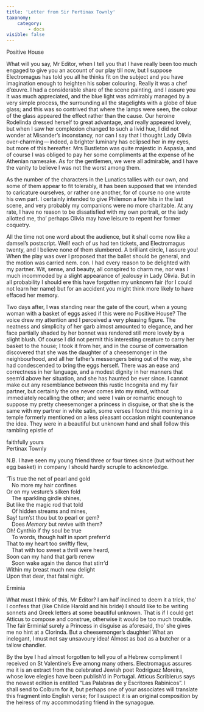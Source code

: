 ```yaml
---
title: 'Letter from Sir Pertinax Townly'
taxonomy:
    category:
        - docs
visible: false
---
```


Positive House

What will you say, Mr Editor, when I tell you that I have really been too much engaged to give you an account of our play till now, but I suppose Electromagus has told you all he thinks fit on the subject and you have imagination enough to heighten his sober colouring. Really it was a chef d’œuvre. I had a considerable share of the scene painting, and I assure you it was much appreciated, and the blue light was admirably managed by a very simple process, the surrounding all the stagelights with a globe of blue glass; and this was so contrived that where the lamps were seen, the colour of the glass appeared the effect rather than the cause. Our heroine Rodelinda dressed herself to great advantage, and really appeared lovely, but when I saw her complexion changed to such a livid hue, I did not wonder at Misander’s inconstancy, nor can I say that I thought Lady Olivia over-charming — indeed, a brighter luminary has eclipsed her in my eyes, but more of this hereafter. Mrs Bustleton was quite majestic in Aspasia, and of course I was obliged to pay her some compliments at the expense of he Athenian namesake. As for the gentlemen, we were all admirable, and I have the vanity to believe I was not the worst among them.  

As the number of the characters in the Lunatics tallies with our own, and some of them appear to fit tolerably, it has been supposed that we intended to caricature ourselves, or rather one another, for of course no one wrote his own part. I certainly intended to give Philemon a few hits in the last scene, and very probably my companions were no more charitable. At any rate, I have no reason to be dissatisfied with my own portrait, or the lady allotted me, tho’ perhaps Olivia may have leisure to repent her former coquetry.

All the time not one word about the audience, but it shall come now like a damsel’s postscript. Well! each of us had ten tickets, and Electromagus twenty, and I believe none of them slumbered. A brilliant circle, I assure you! When the play was over I proposed that the ballet should be general, and the motion was carried nem. con. I had every reason to be delighted with my partner. Wit, sense, and beauty, all conspired to charm me, nor was I much incommoded by a slight appearance of jealousy in Lady Olivia. But in all probability I should ere this have forgotten my unknown fair (for I could not learn her name) but for an accident you might think more likely to have effaced her memory.

Two days after, I was standing near the gate of the court, when a young woman with a basket of eggs asked if this were no Positive House? The voice drew my attention and I perceived a very pleasing figure. The neatness and simplicity of her garb almost amounted to elegance, and her face partially shaded by her bonnet was rendered still more lovely by a slight blush. Of course I did not permit this interesting creature to carry her basket to the house; I took it from her, and in the course of conversation discovered that she was the daughter of a cheesemonger in the neighbourhood, and all her father’s messengers being out of the way, she had condescended to bring the eggs herself. There was an ease and correctness in her language, and a modest dignity in her manners that seem’d above her situation, and she has haunted be ever since. I cannot make out any resemblance between this rustic Incognita and my fair partner, but certainly the one never comes into my mind, without immediately recalling the other; and were I vain or romantic enough to suppose my pretty cheesemonger a princess in disguise, or that she is the same with my partner in white satin, some verses I found this morning in a temple formerly mentioned on a less pleasant occasion might countenance the idea. They were in a beautiful but unknown hand and shall follow this rambling epistle of  

faithfully yours  
Pertinax Townly

N.B. I have seen my young friend three or four times since (but without her egg basket) in company I should hardly scruple to acknowledge.

’Tis true the net of pearl and gold  
&emsp;No more my hair confines  
Or on my vesture’s silken fold  
&emsp;The sparkling girdle shines,  
But like the magic rod that told  
&emsp;Of hidden streams and mines,  
Say! turn’st thou but to pearl or gem?  
&emsp;Does *Memory* but revive with them?  
Oh! Cynthio if thy soul be true  
&emsp;To words, though half in sport preferr’d  
That to my heart too swiftly flew,  
&emsp;That with too sweet a thrill were heard,  
Soon can my hand that garb renew  
&emsp;Soon wake again the dance that stirr’d  
Within my breast much new delight  
Upon that dear, that fatal night.

Erminia

What must I think of this, Mr Editor? I am half inclined to deem it a trick, tho’ I confess that (like Childe Harold and his bride) I should like to be writing sonnets and Greek letters at some beautiful unknown. That is if I could get Atticus to compose and construe, otherwise it would be too much trouble. The fair Erminia! surely a Princess in disguise as aforesaid, tho’ she gives me no hint at a Clorinda. But a cheesemonger’s daughter! What an inelegant, I must not say unsavoury idea! Almost as bad as a butcher or a tallow chandler.

By the bye I had almost forgotten to tell you of a Hebrew compliment I received on St Valentine’s Eve among many others. Electromagus assures me it is an extract from the celebrated Jewish poet Rodriguez Moreira, whose love elegies have been publish’d in Portugal. Atticus Scriblerus says the newest edition is entitled “Las Palabras de y Escritores Rabinicos”. I shall send to Colburn for it, but perhaps one of your associates will translate this fragment into English verse; for I suspect it is an original composition by the heiress of my accommodating friend in the synagogue.